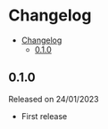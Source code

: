 # Changelog

- [Changelog](#changelog)
  - [0.1.0](#010)

## 0.1.0

Released on 24/01/2023

- First release
